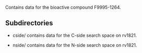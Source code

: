 Contains data for the bioactive compound F9995-1264.

## Subdirectories

- cside/ contains data for the C-side search space on rv1821.

- nside/ contains data for the N-side search space on rv1821.

